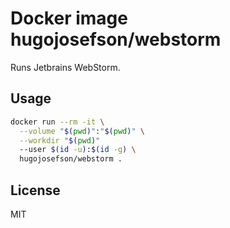 # Docker image hugojosefson/webstorm

Runs Jetbrains WebStorm.

## Usage

```bash
docker run --rm -it \
  --volume "$(pwd)":"$(pwd)" \
  --workdir "$(pwd)"
  --user $(id -u):$(id -g) \
  hugojosefson/webstorm .
```

## License

MIT
